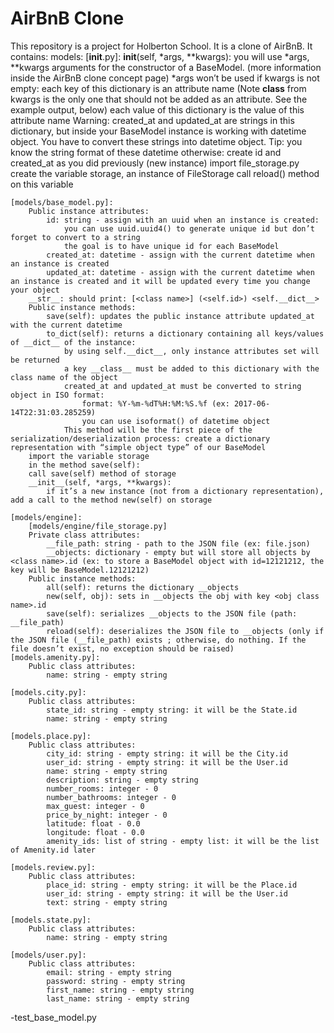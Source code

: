 # AirBnB Clone
This repository is a project for Holberton School. It is a clone of AirBnB. It contains:
models:
	[__init__.py]:
		__init__(self, *args, **kwargs):
			you will use *args, **kwargs arguments for the constructor of a BaseModel. (more information inside the AirBnB clone concept page)
			*args won’t be used
			if kwargs is not empty:
				each key of this dictionary is an attribute name (Note __class__ from kwargs is the only one that should not be added as an attribute. See the example output, below)
				each value of this dictionary is the value of this attribute name
				Warning: created_at and updated_at are strings in this dictionary, but inside your BaseModel instance is working with datetime object. You have to convert these strings into datetime object. Tip: you know the string format of these datetime
			otherwise:
				create id and created_at as you did previously (new instance)
		import file_storage.py
		create the variable storage, an instance of FileStorage
		call reload() method on this variable

	[models/base_model.py]:
		Public instance attributes:
			id: string - assign with an uuid when an instance is created:
				you can use uuid.uuid4() to generate unique id but don’t forget to convert to a string
				the goal is to have unique id for each BaseModel
			created_at: datetime - assign with the current datetime when an instance is created
			updated_at: datetime - assign with the current datetime when an instance is created and it will be updated every time you change your object
		__str__: should print: [<class name>] (<self.id>) <self.__dict__>
		Public instance methods:
			save(self): updates the public instance attribute updated_at with the current datetime
			to_dict(self): returns a dictionary containing all keys/values of __dict__ of the instance:
				by using self.__dict__, only instance attributes set will be returned
				a key __class__ must be added to this dictionary with the class name of the object
				created_at and updated_at must be converted to string object in ISO format:
					format: %Y-%m-%dT%H:%M:%S.%f (ex: 2017-06-14T22:31:03.285259)
					you can use isoformat() of datetime object
				This method will be the first piece of the serialization/deserialization process: create a dictionary representation with “simple object type” of our BaseModel
		import the variable storage
		in the method save(self):
		call save(self) method of storage
		__init__(self, *args, **kwargs):
			if it’s a new instance (not from a dictionary representation), add a call to the method new(self) on storage

	[models/engine]:
		[models/engine/file_storage.py]
		Private class attributes:
			__file_path: string - path to the JSON file (ex: file.json)
			__objects: dictionary - empty but will store all objects by <class name>.id (ex: to store a BaseModel object with id=12121212, the key will be BaseModel.12121212)
		Public instance methods:
			all(self): returns the dictionary __objects
			new(self, obj): sets in __objects the obj with key <obj class name>.id
			save(self): serializes __objects to the JSON file (path: __file_path)
			reload(self): deserializes the JSON file to __objects (only if the JSON file (__file_path) exists ; otherwise, do nothing. If the file doesn’t exist, no exception should be raised)
	[models.amenity.py]:
		Public class attributes:
			name: string - empty string

	[models.city.py]:
		Public class attributes:
			state_id: string - empty string: it will be the State.id
			name: string - empty string

	[models.place.py]:
		Public class attributes:
			city_id: string - empty string: it will be the City.id
			user_id: string - empty string: it will be the User.id
			name: string - empty string
			description: string - empty string
			number_rooms: integer - 0
			number_bathrooms: integer - 0
			max_guest: integer - 0
			price_by_night: integer - 0
			latitude: float - 0.0
			longitude: float - 0.0
			amenity_ids: list of string - empty list: it will be the list of Amenity.id later

	[models.review.py]:
		Public class attributes:
			place_id: string - empty string: it will be the Place.id
			user_id: string - empty string: it will be the User.id
			text: string - empty string

	[models.state.py]:
		Public class attributes:
			name: string - empty string

	[models/user.py]:
		Public class attributes:
			email: string - empty string
			password: string - empty string
			first_name: string - empty string
			last_name: string - empty string
-test_base_model.py
